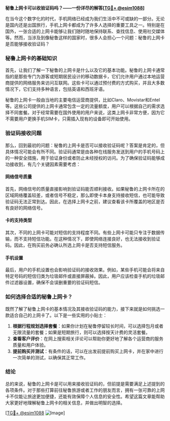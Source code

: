 **秘鲁上网卡可以收验证码吗？——一份详尽的解答[[TG💪+ @esim1088](https://t.me/s/esim1088)]**

在当今这个数字化的时代，手机网络已经成为我们生活中不可或缺的一部分。无论是国内还是出国旅行，手机上网卡都成为了许多人选择的重要工具之一。特别是在国外，一张合适的上网卡能够让我们随时随地保持联系、查找信息、使用社交媒体等。然而，当涉及到像秘鲁这样的国家时，很多人会担心一个问题：秘鲁的上网卡是否能够接收验证码？

### 秘鲁上网卡的基础知识

首先，让我们了解一下秘鲁的上网卡是什么以及它的基本功能。秘鲁的上网卡通常指的是那些专门为游客或短期居民设计的移动数据卡，它们允许用户通过本地运营商提供的网络服务来访问互联网。这些卡可以通过预付费的方式购买，并且大多数情况下，它们支持多种语言，包括英语和西班牙语。

秘鲁的上网卡一般由当地的主要电信运营商提供，比如Claro、Movistar和Entel等。这些公司提供的上网卡通常包含一定的流量额度，用户可以根据自己的需求选择不同套餐。对于经常需要在国外使用的用户来说，这类上网卡非常方便，因为它不需要用户更换手机SIM卡，只需插入现有的设备即可开始使用。

### 验证码接收问题

那么，回到最初的问题：秘鲁的上网卡是否可以接收验证码呢？答案是肯定的，但具体情况可能会有所不同。验证码通常是由各种在线服务发送到用户的手机号码上的一种安全措施，用于验证身份或者防止未经授权的访问。为了确保验证码能够成功接收到，有几个关键因素需要考虑：

#### 网络信号质量

首先，网络信号的质量直接影响到验证码能否顺利接收。如果秘鲁的上网卡所在的区域网络覆盖较差，或者信号不稳定，那么即使卡本身支持接收短信，也可能导致验证码无法正常到达。因此，在选择上网卡之前，建议查看该卡所覆盖的地区是否有良好的网络信号。

#### 卡的支持类型

其次，不同的上网卡可能对短信的支持程度不同。有些上网卡可能只专注于数据传输，而不支持短信功能。在这种情况下，即使网络连接良好，也无法接收到验证码。因此，在购买前务必确认所选上网卡是否支持短信服务。

#### 手机设置

最后，用户的手机设置也会影响验证码的接收效果。例如，某些手机可能会将来自特定号码的短信归类为垃圾邮件或直接屏蔽掉。因此，用户应该检查手机的垃圾邮件过滤器设置，确保不会误删重要的验证码短信。

### 如何选择合适的秘鲁上网卡？

既然了解了秘鲁上网卡的基本情况及其接收验证码的能力，接下来就是如何挑选一款适合自己的上网卡了。以下是一些实用的小贴士：

1. **根据行程规划选择套餐**：如果你计划在秘鲁停留较长时间，可以选择包月或者无限流量的套餐；如果是短期旅行，则可以选择按天计费的灵活套餐。
2. **查看客户评价**：在网上搜索相关评论可以帮助你更好地了解各个运营商的服务质量和用户体验。
3. **提前购买并测试**：有条件的话，可以在出发前提前购买上网卡，并在家中进行一次简单的测试，以确保其正常工作。

### 结论

总的来说，秘鲁的上网卡是可以用来接收验证码的，但前提是需要满足上述提到的各项条件。对于那些打算前往秘鲁旅游或者工作的朋友而言，拥有一张可靠的上网卡不仅能让旅途更加便捷，还能有效保障个人信息的安全性。希望这篇文章能帮助大家更好地理解秘鲁上网卡的相关信息，并做出明智的选择。

[[TG💪+ @esim1088](https://t.me/s/esim1088) ![Image](https://i.postimg.cc/4NQfJmqS/Snipaste-2025-05-13-00-14-12.png)]